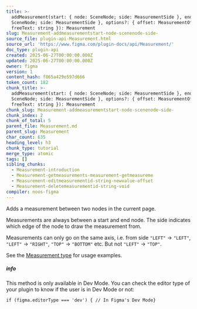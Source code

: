 ```yaml
---
title: >-
  addMeasurement(start: { node: SceneNode; side: MeasurementSide }, end: { node:
  SceneNode; side: MeasurementSide }, options?: { offset: MeasurementOffset;
  freeText: string }): Measurement
slug: Measurement-addmeasurementstart-node-scenenode-side-
source_file: plugin-api-Measurement.html
source_url: 'https://www.figma.com/plugin-docs/api/Measurement/'
doc_type: plugin-api
created: 2025-06-27T00:00:00.000Z
updated: 2025-06-27T00:00:00.000Z
owner: figma
version: 1
content_hash: f865a429e597d666
token_count: 182
chunk_title: >-
  addMeasurement(start: { node: SceneNode; side: MeasurementSide }, end: { node:
  SceneNode; side: MeasurementSide }, options?: { offset: MeasurementOffset;
  freeText: string }): Measurement
chunk_slug: Measurement-addmeasurementstart-node-scenenode-side-
chunk_index: 2
chunk_of_total: 5
parent_file: Measurement.md
parent_slug: Measurement
char_count: 635
heading_level: h3
chunk_type: tutorial
merge_type: atomic
tags: []
sibling_chunks:
  - Measurement-introduction
  - Measurement-getmeasurements-measurement-getmeasureme
  - Measurement-editmeasurementid-string-newvalue-offset
  - Measurement-deletemeasurementid-string-void
compiler: noos-figma
---
```


Adds a measurement between two nodes in the current page.

Measurements are always between a start and end node. The side indicates which edge of the node to draw the measurement from.

Measurements can only go on the same axis, i.e. from side `"LEFT"` -> `"LEFT"`, `"LEFT"` -> `"RIGHT"`, `"TOP"` -> `"BOTTOM"` etc. But not `"LEFT"` -> `"TOP"`.

See the [Measurement type](/plugin-docs/api/Measurement/)
 for usage examples.

##### info

This method is only available in Dev Mode. You can check the editor type of your plugin to know if the user is in Dev Mode or not:

```
if (figma.editorType === 'dev') { // In Figma's Dev Mode}
```
